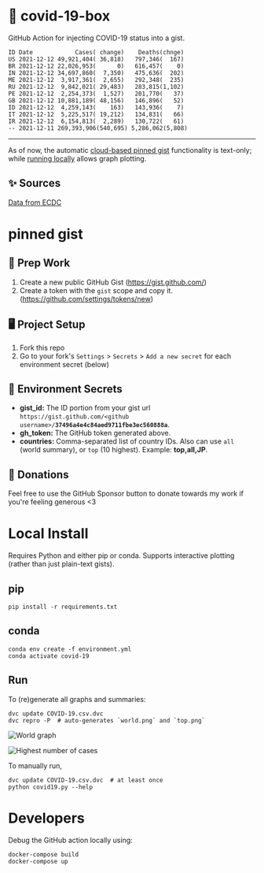 # 🏥 covid-19-box

GitHub Action for injecting COVID-19 status into a gist.

```
ID Date            Cases( change)    Deaths(chnge)
US 2021-12-12 49,921,404( 36,818)   797,346(  167)
BR 2021-12-12 22,026,953(      0)   616,457(    0)
IN 2021-12-12 34,697,860(  7,350)   475,636(  202)
ME 2021-12-12  3,917,361(  2,655)   292,348(  235)
RU 2021-12-12  9,842,021( 29,483)   283,815(1,102)
PE 2021-12-12  2,254,373(  1,527)   201,770(   37)
GB 2021-12-12 10,881,189( 48,156)   146,896(   52)
ID 2021-12-12  4,259,143(    163)   143,936(    7)
IT 2021-12-12  5,225,517( 19,212)   134,831(   66)
IR 2021-12-12  6,154,813(  2,289)   130,722(   61)
-- 2021-12-11 269,393,906(540,695) 5,286,062(5,808)
```

---

As of now, the automatic [cloud-based pinned gist](#pinned-gist) functionality is text-only;
while [running locally](#local-install) allows graph plotting.

## ✨ Sources

[Data from ECDC](https://www.ecdc.europa.eu/en/publications-data/download-todays-data-geographic-distribution-covid-19-cases-worldwide)

# pinned gist

## 🎒 Prep Work
1. Create a new public GitHub Gist (https://gist.github.com/)
1. Create a token with the `gist` scope and copy it. (https://github.com/settings/tokens/new)

## 🖥 Project Setup
1. Fork this repo
1. Go to your fork's `Settings` > `Secrets` > `Add a new secret` for each environment secret (below)

## 🤫 Environment Secrets
- **gist_id:** The ID portion from your gist url `https://gist.github.com/<github username>/`**`37496a4e4c84aed9711fbe3ec560888a`**.
- **gh_token:** The GitHub token generated above.
- **countries:** Comma-separated list of country IDs. Also can use `all` (world summary), or `top` (10 highest). Example: **top,all,JP**.

## 💸 Donations

Feel free to use the GitHub Sponsor button to donate towards my work if you're feeling generous <3

# Local Install

Requires Python and either pip or conda. Supports interactive plotting (rather than just plain-text gists).

## pip

```
pip install -r requirements.txt
```

## conda

```
conda env create -f environment.yml
conda activate covid-19
```

## Run

To (re)generate all graphs and summaries:

```
dvc update COVID-19.csv.dvc
dvc repro -P  # auto-generates `world.png` and `top.png`
```

![World graph](world.png)

![Highest number of cases](top.png)

To manually run,

```
dvc update COVID-19.csv.dvc  # at least once
python covid19.py --help
```

# Developers

Debug the GitHub action locally using:

```
docker-compose build
docker-compose up
```
